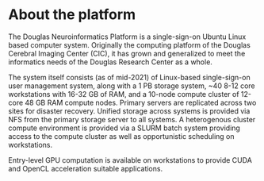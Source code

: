 # About the platform

The Douglas Neuroinformatics Platform is a single-sign-on Ubuntu Linux based
computer system. Originally the computing platform of the Douglas Cerebral
Imaging Center (CIC), it has grown and generalized to meet the informatics
needs of the Douglas Research Center as a whole.

The system itself consists (as of mid-2021) of Linux-based single-sign-on
user management system, along with a 1 PB storage system, ~40 8-12 core
workstations with 16-32 GB of RAM, and a 10-node compute cluster of
12-core 48 GB RAM compute nodes. Primary servers are replicated across
two sites for disaster recovery. Unified storage across systems is
provided via NFS from the primary storage server to all systems.
A heterogenous cluster compute environment is provided via a SLURM
batch system providing access to the compute cluster as well as opportunistic
scheduling on workstations.

Entry-level GPU computation is available on workstations to provide CUDA
and OpenCL acceleration suitable applications.
